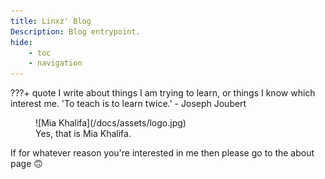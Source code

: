 ```yaml
---
title: Linxz' Blog
Description: Blog entrypoint.
hide:
    - toc
    - navigation
---
```


???+ quote 
    I write about things I am trying to learn, or things I know which interest me. 'To teach is to learn twice.' - Joseph Joubert 

<figure markdown>
![Mia Khalifa](/docs/assets/logo.jpg)
<figcaption>Yes, that is Mia Khalifa.</figcaption>
</figure>

If for whatever reason you're interested in me then please go to the about page :upside_down_face:
